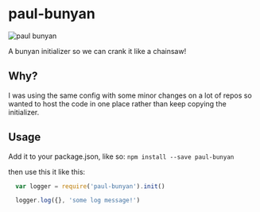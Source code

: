 # paul-bunyan

![paul bunyan](https://github.com/apriendeau/paul-bunyan/raw/master/img/1386914471_17mkqox_iwfc2q0.gif)

A bunyan initializer so we can crank it like a chainsaw!

## Why?
I was using the same config with some minor changes on a lot of repos
so wanted to host the code in one place rather than keep copying the
initializer.

## Usage

Add it to your package.json, like so:
`npm install --save paul-bunyan`

then use this it like this:

```javascript
  var logger = require('paul-bunyan').init()

  logger.log({}, 'some log message!')
```
